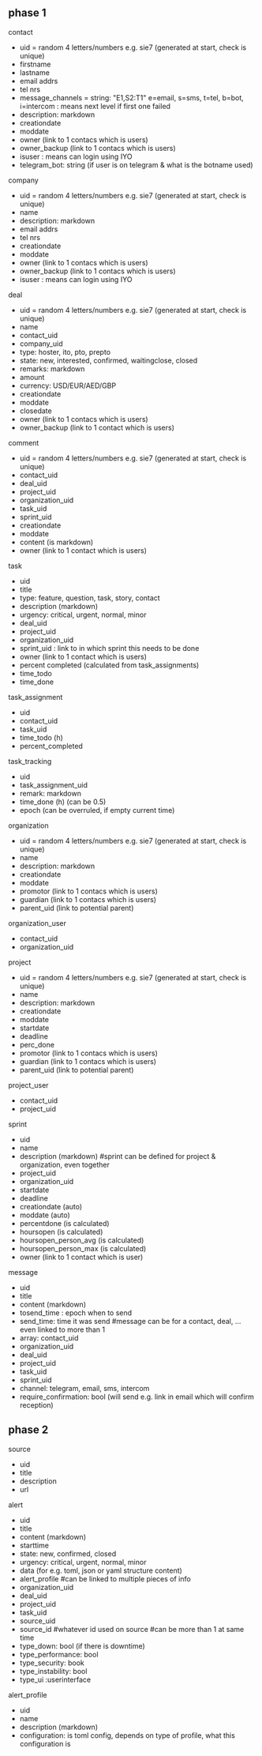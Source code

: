 ## phase 1

contact
- uid = random 4 letters/numbers e.g. sie7  (generated at start, check is unique)
- firstname
- lastname
- email addrs
- tel nrs
- message_channels = string: "E1,S2:T1"  e=email, s=sms, t=tel, b=bot, i=intercom  : means next level if first one failed
- description: markdown
- creationdate
- moddate
- owner (link to 1 contacs which is users)
- owner_backup (link to 1 contacs which is users)
- isuser : means can login using IYO
- telegram_bot: string (if user is on telegram & what is the botname used)

company
- uid = random 4 letters/numbers e.g. sie7  (generated at start, check is unique)
- name
- description: markdown
- email addrs
- tel nrs
- creationdate
- moddate
- owner (link to 1 contacs which is users)
- owner_backup (link to 1 contacs which is users)
- isuser : means can login using IYO

deal
- uid = random 4 letters/numbers e.g. sie7  (generated at start, check is unique)
- name
- contact_uid
- company_uid
- type: hoster, ito, pto, prepto
- state: new, interested, confirmed, waitingclose, closed
- remarks: markdown
- amount
- currency: USD/EUR/AED/GBP
- creationdate
- moddate
- closedate
- owner (link to 1 contacs which is users)
- owner_backup (link to 1 contact which is users)

comment
- uid = random 4 letters/numbers e.g. sie7  (generated at start, check is unique)
- contact_uid
- deal_uid
- project_uid
- organization_uid
- task_uid
- sprint_uid
- creationdate
- moddate
- content (is markdown)
- owner (link to 1 contact which is users)

task
- uid
- title
- type: feature, question, task, story, contact
- description (markdown)
- urgency: critical, urgent, normal, minor
- deal_uid
- project_uid
- organization_uid
- sprint_uid : link to in which sprint this needs to be done
- owner (link to 1 contact which is users)
- percent completed (calculated from task_assignments)
- time_todo
- time_done

task_assignment
- uid
- contact_uid
- task_uid
- time_todo (h)
- percent_completed

task_tracking
- uid
- task_assignment_uid
- remark: markdown
- time_done (h) (can be 0.5)
- epoch (can be overruled, if empty current time)

organization
- uid = random 4 letters/numbers e.g. sie7  (generated at start, check is unique)
- name
- description: markdown
- creationdate
- moddate
- promotor (link to 1 contacs which is users)
- guardian (link to 1 contacs which is users)
- parent_uid (link to potential parent)

organization_user
- contact_uid
- organization_uid

project
- uid = random 4 letters/numbers e.g. sie7  (generated at start, check is unique)
- name
- description: markdown
- creationdate
- moddate
- startdate
- deadline
- perc_done
- promotor (link to 1 contacs which is users)
- guardian (link to 1 contacs which is users)
- parent_uid (link to potential parent)


project_user
- contact_uid
- project_uid

sprint
- uid
- name
- description (markdown)
#sprint can be defined for project & organization, even together
- project_uid
- organization_uid
- startdate
- deadline
- creationdate (auto)
- moddate (auto)
- percentdone (is calculated)
- hoursopen (is calculated)
- hoursopen_person_avg (is calculated)
- hoursopen_person_max (is calculated)
- owner (link to 1 contact which is user)


message
- uid
- title
- content (markdown)
- tosend_time : epoch when to send
- send_time: time it was send
#message can be for a contact, deal, ... even linked to more than 1
- array: contact_uid
- organization_uid
- deal_uid
- project_uid
- task_uid
- sprint_uid
- channel: telegram, email, sms, intercom
- require_confirmation: bool  (will send e.g. link in email which will confirm reception)

## phase 2

source
- uid
- title
- description
- url

alert
- uid
- title
- content (markdown)
- starttime
- state: new, confirmed, closed
- urgency: critical, urgent, normal, minor
- data (for e.g. toml, json or yaml structure content)
- alert_profile
#can be linked to multiple pieces of info
- organization_uid
- deal_uid
- project_uid
- task_uid
- source_uid
- source_id #whatever id used on source
#can be more than 1 at same time
- type_down: bool (if there is downtime)
- type_performance: bool
- type_security: book
- type_instability: bool
- type_ui :userinterface

alert_profile
- uid
- name
- description (markdown)
- configuration: is toml config, depends on type of profile, what this configuration is
